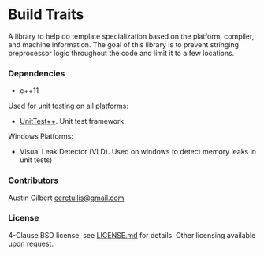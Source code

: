 # Build Traits 

A library to help do template specialization based on the platform, compiler, and machine information. The goal of this library is to prevent stringing preprocessor logic throughout the code and limit it to a few locations.  

### Dependencies 

- c++11

Used for unit testing on all platforms:

- [UnitTest++](https://github.com/unittest-cpp/unittest-cpp). Unit test framework.

Windows Platforms:

- Visual Leak Detector (VLD). Used on windows to detect memory leaks in unit tests)

### Contributors 

Austin Gilbert <ceretullis@gmail.com>

### License

4-Clause BSD license, see [LICENSE.md](LICENSE.md) for details. Other licensing available upon request. 
